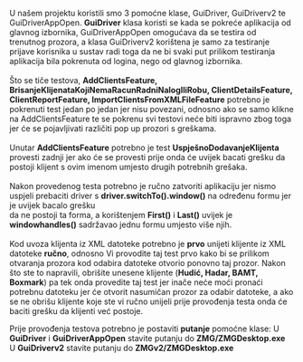 U našem projektu koristili smo 3 pomoćne klase, GuiDriver, GuiDriverv2 te GuiDriverAppOpen. 
**GuiDriver** klasa koristi se kada se pokreće aplikacija od glavnog izbornika, GuiDriverAppOpen
omogućava da se testira od trenutnog prozora, a klasa GuiDriverv2 korištena je samo za testiranje prijave korisnika u sustav radi toga da ne bi svaki put prilikom testiranja
aplikacija bila pokrenuta od logina, nego od glavnog izbornika. <br> <br>
Što se tiče testova, **AddClientsFeature, BrisanjeKlijenataKojiNemaRacunRadniNalogIliRobu, ClientDetailsFeature, ClientReportFeature, ImportClientsFromXMLFileFeature**
potrebno je pokrenuti test jedan po jedan jer nisu povezani, odnosno ako se samo klikne na AddClientsFeature te se pokrenu svi testovi neće biti ispravno zbog toga jer će
se pojavljivati različiti pop up prozori s greškama. <br> <br>
Unutar **AddClientsFeature** potrebno je test **UspješnoDodavanjeKlijenta** provesti zadnji jer ako će se provesti prije onda će uvijek bacati grešku da postoji klijent s ovim imenom umjesto drugih potrebnih grešaka. <br> <br>
Nakon provedenog testa potrebno je ručno zatvoriti aplikaciju jer nismo uspjeli prebaciti driver s **driver.switchTo().window()** na određenu formu jer je uvijek bacalo grešku  
da ne postoji ta forma, a korištenjem **First()** i **Last()** uvijek je **windowhandles()** sadržavao jednu formu umjesto više njih. <br> <br>
Kod uvoza klijenta iz XML datoteke potrebno je  **prvo** unijeti klijente iz XML datoteke **ručno**, odnosno Vi provodite taj test prvo kako bi se prilikom otvaranja prozora kod odabira datoteke otvorio ponovno taj prozor. Nakon što ste to napravili, obrišite unesene klijente (**Hudić, Hadar, BAMT, Boxmark**) pa tek
onda provedite taj test jer inače neće moći pronaći potrebnu datoteku jer će otvorit nasumičan prozor za odabir datoteke, a ako se ne obrišu klijente koje ste vi ručno unijeli prije provođenja testa onda će baciti grešku da klijenti već postoje.

Prije provođenja testova potrebno je postaviti **putanje** pomoćne klase:
U **GuiDriver** i **GuiDriverAppOpen** stavite putanju do **ZMG/ZMGDesktop.exe** <br>
U **GuiDriverv2** stavite putanju do **ZMGv2/ZMGDesktop.exe** <br>
